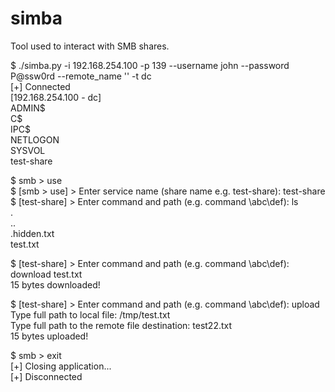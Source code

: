 # simba

Tool used to interact with SMB shares.

$ ./simba.py -i 192.168.254.100 -p 139 --username john --password P@ssw0rd --remote_name '' -t dc  
[+] Connected  
[192.168.254.100 - dc]  
ADMIN$  
C$  
IPC$  
NETLOGON  
SYSVOL  
test-share

$ smb > use  
$ [smb > use] > Enter service name (share name e.g. test-share): test-share  
$ [test-share] > Enter command and path (e.g. command \abc\def): ls  
.  
..  
.hidden.txt  
test.txt

$ [test-share] > Enter command and path (e.g. command \abc\def): download test.txt    
15 bytes downloaded!

$ [test-share] > Enter command and path (e.g. command \abc\def): upload  
Type full path to local file: /tmp/test.txt  
Type full path to the remote file destination: test22.txt  
15 bytes uploaded!  

$ smb > exit  
[+] Closing application...  
[+] Disconnected  
